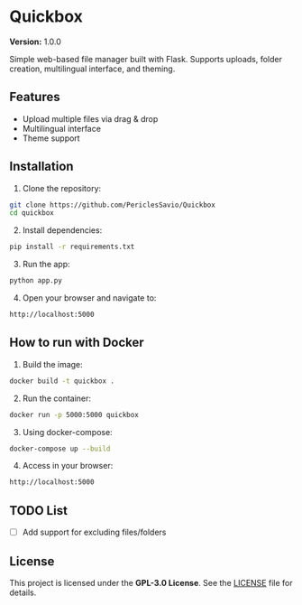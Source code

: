 # Quickbox

**Version:** 1.0.0

Simple web-based file manager built with Flask. Supports uploads, folder creation, multilingual interface, and theming.


## Features
- Upload multiple files via drag & drop
- Multilingual interface
- Theme support


## Installation
1. Clone the repository:
```bash
git clone https://github.com/PericlesSavio/Quickbox
cd quickbox
```

2. Install dependencies:
```bash
pip install -r requirements.txt
```

3. Run the app:
```bash
python app.py
```

4. Open your browser and navigate to:
```bash
http://localhost:5000
```


## How to run with Docker
1. Build the image:
```bash
docker build -t quickbox .
```

2. Run the container:
```bash
docker run -p 5000:5000 quickbox
```

3. Using docker-compose:
```bash
docker-compose up --build
```

4. Access in your browser:
```bash
http://localhost:5000
```

## TODO List
- [ ] Add support for excluding files/folders

## License
This project is licensed under the **GPL-3.0 License**. See the [LICENSE](https://github.com/PericlesSavio/Quickbox?tab=GPL-3.0-1-ov-file) file for details.